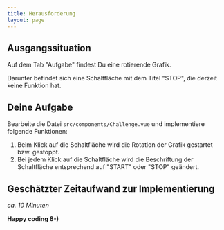 ```yaml
---
title: Herausforderung
layout: page
---
```


## Ausgangssituation

Auf dem Tab "Aufgabe" findest Du eine rotierende Grafik.

Darunter befindet sich eine Schaltfläche mit dem Titel "STOP", die derzeit keine Funktion hat.

## Deine Aufgabe

Bearbeite die Datei `src/components/Challenge.vue` und implementiere folgende Funktionen:

1. Beim Klick auf die Schaltfläche wird die Rotation der Grafik gestartet bzw. gestoppt.
2. Bei jedem Klick auf die Schaltfläche wird die Beschriftung der Schaltfläche entsprechend auf "START" oder "STOP" geändert.

## Geschätzter Zeitaufwand zur Implementierung

_ca. 10 Minuten_

**Happy coding 8-)**
